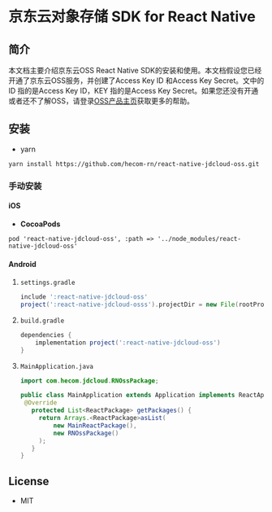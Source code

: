 # 京东云对象存储 SDK for React Native

## 简介

本文档主要介绍京东云OSS React Native SDK的安装和使用。本文档假设您已经开通了京东云OSS服务，并创建了Access Key ID 和Access Key Secret。文中的ID 指的是Access Key ID，KEY 指的是Access Key Secret。如果您还没有开通或者还不了解OSS，请登录[OSS产品主页](https://www.jdcloud.com/cn/products/object-storage-service)获取更多的帮助。

## 安装

* yarn

```script
yarn install https://github.com/hecom-rn/react-native-jdcloud-oss.git
```

### 手动安装

#### iOS

- **CocoaPods**
```
pod 'react-native-jdcloud-oss', :path => '../node_modules/react-native-jdcloud-oss'
````

#### Android
1. `settings.gradle`
    ```gradle
    include ':react-native-jdcloud-oss'
    project(':react-native-jdcloud-osss').projectDir = new File(rootProject.projectDir, '../node_modules/react-native-jdcloud-oss/android')
    ```
2. `build.gradle`
    ```gradle
    dependencies {
        implementation project(':react-native-jdcloud-oss')
    }
    ```

3. `MainApplication.java`
    ```java
   import com.hecom.jdcloud.RNOssPackage;

    public class MainApplication extends Application implements ReactApplication {
     @Override
       protected List<ReactPackage> getPackages() {
         return Arrays.<ReactPackage>asList(
             new MainReactPackage(),
             new RNOssPackage()
         );
       }
    }
    ```

## License

* MIT